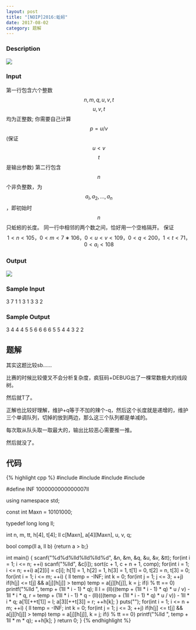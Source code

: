```yaml
---
layout: post
title: "[NOIP]2016:蚯蚓"
date: 2017-08-02
category: 题解
---
```

### Description
![](http://218.28.19.228/upload/image/20161121/20161121153802_28162.jpg)

### Input
第一行包含六个整数$$n,m,q,u,v,t$$
$$u,v,t$$均为正整数;
你需要自己计算$$p = u/v$$(保证$$u<v$$ $$t$$是输出参数)
第二行包含$$n$$个非负整数，为$$a_l,a_2,...,a_n$$，即初始时$$n$$只蚯蚓的长度。
同一行中相邻的两个数之间，恰好用一个空格隔开。
保证$$1<n<105，0<m<7∗106，0<u<v<109，0<q<200，1<t<71，0<a_i<108$$

### Output
![](http://218.28.19.228/upload/image/20161121/20161121154042_68882.jpg)

### Sample Input
3 7 1 1 3 1
3 3 2

### Sample Output
3 4 4 4 5 5 6
6 6 6 5 5 4 4 3 2 2

## 题解

其实这题比较sb……

比赛的时候比较傻叉不会分析复杂度，疯狂码+DEBUG出了一棵常数极大的线段树。

然后就T了。

正解也比较好理解，维护+q等于不加的辣个-q，然后这个长度就是递增的，维护三个单调队列，切掉的放到两边，那么这三个队列都是单减的。

每次取从队头取一取最大的，输出比较恶心需要推一推。

然后就没了。

## 代码
{% highlight cpp %}
#include <cstdio>
#include <cstring>
#include <iostream>
#include <algorithm>
 
#define INF 1000000000000007ll
 
using namespace std;
 
const int Maxn = 10101000;
 
typedef long long ll;
 
int n, m, tt, h[4], t[4];
ll c[Maxn], a[4][Maxn], u, v, q;
 
bool comp(ll a, ll b) {return a > b;}
 
int main() {
	scanf("%d%d%lld%lld%lld%d", &n, &m, &q, &u, &v, &tt);
	for(int i = 1; i <= n; ++i) scanf("%lld", &c[i]);
	sort(c + 1, c + n + 1, comp);
	for(int i = 1; i <= n; ++i) a[2][i] = c[i];
	h[1] = 1, h[2] = 1, h[3] = 1, t[1] = 0, t[2] = n, t[3] = 0;
	for(int i = 1; i <= m; ++i) {
		ll temp = -INF; int k = 0;
		for(int j = 1; j <= 3; ++j) if(h[j] <= t[j] && a[j][h[j]] > temp) temp = a[j][h[j]], k = j;
		if(i % tt == 0) printf("%lld ", temp + (1ll * i - 1) * q);
		ll l = (ll)((temp + (1ll * i - 1) * q) * u / v) - 1ll * i * q, r = temp + (1ll * i - 1) * q - (ll)(((temp + (1ll * i - 1) * q) * u / v)) - 1ll * i * q; 
		a[1][++t[1]] = l; a[3][++t[3]] = r; ++h[k];
	}
	puts("");
	for(int i = 1; i <= n + m; ++i) {
		ll temp = -INF; int k = 0;
		for(int j = 1; j <= 3; ++j) if(h[j] <= t[j] && a[j][h[j]] > temp) temp = a[j][h[j]], k = j;
		if(i % tt == 0) printf("%lld ", temp + 1ll * m * q);
		++h[k];
	}
	return 0;
}
{% endhighlight %}